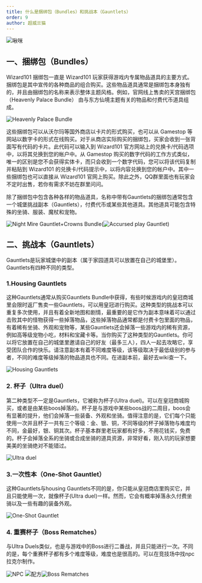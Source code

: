 ```yaml
---
title: 什么是捆绑包（Bundles）和挑战本（Gauntlets）
order: 9
author: 超威兰猫
---
```

![啾咪](https://subata.top/wp-content/uploads/2023/10/QQ%E5%9B%BE%E7%89%8720231029182857-1024x341.jpg)

## 一、捆绑包（Bundles）

Wizard101 捆绑包一直是 Wizard101 玩家获得游戏内专属物品道具的主要方式。捆绑包是其中宣传的各种商品的组合购买。这些物品道具通常是捆绑包本身独有的，并且由捆绑包的名称来表示整体主题风格。例如，官网线上售卖的天宫捆绑包（Heavenly Palace Bundle） 由与东方仙境主题有关的物品和付费代币道具组成。

![Heavenly Palace Bundle](https://subata.top/wp-content/uploads/2023/10/word-image-1871-1.png)

这些捆绑包可以从沃尔玛等国外商店以卡片的形式购买，也可以从 Gamestop 等网站以数字卡的形式在线购买。对于从商店实际购买的捆绑包，买家会收到一张背面写有代码的卡片。此代码可以输入到 Wizard101 官方网站上的兑换卡/代码选项中，以将其兑换到您的帐户中。从 Gamestop 购买的数字代码的工作方式类似，唯一的区别是您不会获得实体卡，而只会收到一个数字代码，您可以将该代码复制并粘贴到 Wizard101 的兑换卡/代码提示中，以将内容兑换到您的帐户中。其中一些捆绑包也可以直接从 Wizard101 官网上购买。除此之外，QQ群里面也有玩家会不定时出售，若你有需求不妨在群里问问。

除了捆绑包中包含各种各样的物品道具，名称中带有Gauntlets的捆绑包通常包含一个城堡挑战副本（Gauntlets），付费代币或某些其他道具。其他道具可能包含特殊的坐骑、服装、魔杖和宠物。

![Night Mire Gauntlet+Crowns Bundle](https://subata.top/wp-content/uploads/2023/10/word-image-1871-2.png)(![Accursed play Gauntlet](/images/{QPTW_`UPTXMQ4JK38@4SLQ.png))

## 二、挑战本（Gauntlets）

Gauntlets是玩家城堡中的副本（属于家园道具可以放置在自己的城堡里）。Gauntlets有四种不同的类型。

### 1.Housing Gauntlets

这种Gauntlets通常从购买Gauntlets Bundle中获得，有些时候游戏内的皇冠商城里会限时返厂售卖一些Gauntlets，可以用皇冠进行购买。这种类型的挑战本可以重复多次使用，并且有着全新地图和剧情，最重要的是它作为副本意味着可以通过击败其中的怪物获得一些掉落物品，这些掉落物品通常都是付费卡包里面的物品，有着稀有坐骑、外观和宠物等，某些Gauntlets还会掉落一些游戏内的稀有资源，例如高等级宠物小吃，材料和宝藏卡等。当你购买了这种类型的Gauntlets。你可以将它放置在自己的城堡里邀请自己的好友（最多三人），四人一起去攻略它，享受团队合作的快乐。请注意副本有着不同难度等级，该等级取决于最低级别的参与者，不同的难度等级掉落的物品道具也不同。在进副本前，最好去wiki查一下。

![Housing Gauntlets](https://subata.top/wp-content/uploads/2023/10/word-image-1871-4.png)

### 2. 杯子（Ultra duel）

第二种类型不一定是Gauntlets，它被称为杯子(Ultra duel)。可以在皇冠商城购买，或者是由某些boos掉落的。杯子是与游戏中某些boos战的二周目，boos会有显著的提升，他们会掉落一些装备、外观和坐骑。值得注意的是，它们每个只能使用一次并且杯子一共有三个等级：金、银、铜，不同等级的杯子掉落物与难度均不同，金最好，银、铜其次。杯子基本群里老玩家都有好多，不用花钱买，免费的。杯子会掉落全系的坐骑或合成坐骑的道具资源，非常好看，刚入坑的玩家想要美美的坐骑绝对不能错过。

![Ultra duel](https://subata.top/wp-content/uploads/2023/10/word-image-1871-5.png)

### 3.一次性本（One-Shot Gauntlet）

这种Gauntlets与housing Gauntlets不同的是，你只能从皇冠商店里购买它，并且只能使用一次，就像杯子(Ultra duel)一样。然而，它会有概率掉落永久付费坐骑以及一些有趣的装备外观。

![One-Shot Gauntlet](https://subata.top/wp-content/uploads/2023/10/word-image-1871-6.png)

### 4. 重赛杯子（Boss Rematches）

与Ultra Duels类似，也是与游戏中的Boss进行二番战，并且只能进行一次。不同的是，每个重赛杯子都有多个难度等级，难度也是很高的。可以在竞技场中找npc拉克尔制作。

![NPC](https://subata.top/wp-content/uploads/2023/10/word-image-1871-7.png) ![配方](https://subata.top/wp-content/uploads/2023/10/word-image-1871-8.png)![Boss Rematches](https://subata.top/wp-content/uploads/2023/10/word-image-1871-9.png)